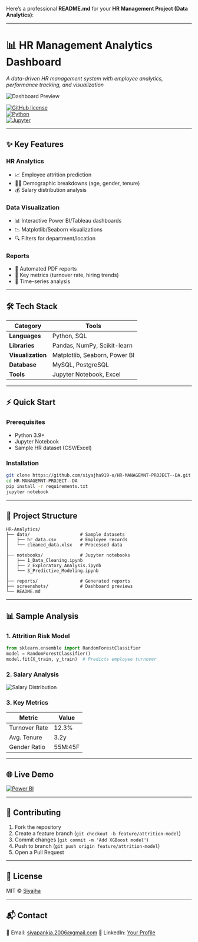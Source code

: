 Here’s a professional **README.md** for your **HR Management Project (Data Analytics)**:

---

# 📊 HR Management Analytics Dashboard  
*A data-driven HR management system with employee analytics, performance tracking, and visualization*  

![Dashboard Preview](screenshots/dashboard.png)  

[![GitHub license](https://img.shields.io/github/license/siyajha919-o/HR-MANAGEMNT-PROJECT--DA)](https://github.com/siyajha919-o/HR-MANAGEMNT-PROJECT--DA/blob/main/LICENSE)  
[![Python](https://img.shields.io/badge/Python-3.9+-blue?logo=python)](https://www.python.org/)  
[![Jupyter](https://img.shields.io/badge/Jupyter-Notebook-orange?logo=jupyter)](https://jupyter.org/)  

---

## ✨ **Key Features**  

### **HR Analytics**  
- 📈 Employee attrition prediction  
- 🧑‍💼 Demographic breakdowns (age, gender, tenure)  
- 💰 Salary distribution analysis  

### **Data Visualization**  
- 📊 Interactive Power BI/Tableau dashboards  
- 📉 Matplotlib/Seaborn visualizations  
- 🔍 Filters for department/location  

### **Reports**  
- 📑 Automated PDF reports  
- 📌 Key metrics (turnover rate, hiring trends)  
- 📆 Time-series analysis  

---

## 🛠️ **Tech Stack**  

| Category       | Tools                |
|----------------|----------------------|
| **Languages**  | Python, SQL         |
| **Libraries**  | Pandas, NumPy, Scikit-learn |
| **Visualization** | Matplotlib, Seaborn, Power BI |
| **Database**   | MySQL, PostgreSQL   |
| **Tools**      | Jupyter Notebook, Excel |

---

## ⚡ **Quick Start**  

### **Prerequisites**  
- Python 3.9+  
- Jupyter Notebook  
- Sample HR dataset (CSV/Excel)  

### **Installation**  
```bash
git clone https://github.com/siyajha919-o/HR-MANAGEMNT-PROJECT--DA.git
cd HR-MANAGEMNT-PROJECT--DA
pip install -r requirements.txt
jupyter notebook
```

---

## 📂 **Project Structure**  

```
HR-Analytics/
├── data/                   # Sample datasets
│   ├── hr_data.csv         # Employee records
│   └── cleaned_data.xlsx   # Processed data
│
├── notebooks/              # Jupyter notebooks
│   ├── 1_Data_Cleaning.ipynb
│   ├── 2_Exploratory_Analysis.ipynb
│   └── 3_Predictive_Modeling.ipynb
│
├── reports/                # Generated reports
├── screenshots/            # Dashboard previews
└── README.md
```

---

## 📊 **Sample Analysis**  

### **1. Attrition Risk Model**  
```python
from sklearn.ensemble import RandomForestClassifier
model = RandomForestClassifier()
model.fit(X_train, y_train)  # Predicts employee turnover
```

### **2. Salary Analysis**  
![Salary Distribution](screenshots/salary_dist.png)  

### **3. Key Metrics**  
| Metric          | Value |
|-----------------|-------|
| Turnover Rate   | 12.3% |
| Avg. Tenure     | 3.2y  |
| Gender Ratio    | 55M:45F |

---

## 🌐 **Live Demo**  
[![Power BI](https://img.shields.io/badge/Power_BI-Dashboard-yellow?logo=powerbi)](https://app.powerbi.com/your-dashboard-link)  

---

## 🤝 **Contributing**  
1. Fork the repository  
2. Create a feature branch (`git checkout -b feature/attrition-model`)  
3. Commit changes (`git commit -m 'Add XGBoost model'`)  
4. Push to branch (`git push origin feature/attrition-model`)  
5. Open a Pull Request  

---

## 📄 **License**  
MIT © [Siyajha](https://github.com/siyajha919-o)  

---

## 📬 **Contact**  
📧 Email: siyapankja.2006@gmail.com
🔗 LinkedIn: [Your Profile](https://linkedin.com/in/yourprofile)  

